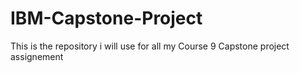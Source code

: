 # IBM-Capstone-Project
This is the repository i will use for all my Course 9 Capstone project assignement
